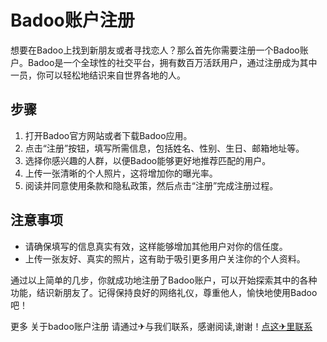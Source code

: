 # Badoo账户注册

想要在Badoo上找到新朋友或者寻找恋人？那么首先你需要注册一个Badoo账户。Badoo是一个全球性的社交平台，拥有数百万活跃用户，通过注册成为其中一员，你可以轻松地结识来自世界各地的人。

## 步骤

1. 打开Badoo官方网站或者下载Badoo应用。
2. 点击“注册”按钮，填写所需信息，包括姓名、性别、生日、邮箱地址等。
3. 选择你感兴趣的人群，以便Badoo能够更好地推荐匹配的用户。
4. 上传一张清晰的个人照片，这将增加你的曝光率。
5. 阅读并同意使用条款和隐私政策，然后点击“注册”完成注册过程。

## 注意事项

- 请确保填写的信息真实有效，这样能够增加其他用户对你的信任度。
- 上传一张友好、真实的照片，这有助于吸引更多用户关注你的个人资料。

通过以上简单的几步，你就成功地注册了Badoo账户，可以开始探索其中的各种功能，结识新朋友了。记得保持良好的网络礼仪，尊重他人，愉快地使用Badoo吧！

更多 关于badoo账户注册 请通过✈与我们联系，感谢阅读,谢谢！[点这✈里联系](https://w.k02.cc)